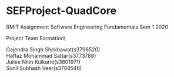 # SEFProject-QuadCore
RMIT Assignment Software Engineering Fundamentals Sem 1 2020

Project Team Formation\ 

Gajendra Singh Shekhawat(s3796520)\
Haffaz Mohammad Sattar(s3773788)\
Juilee Nitin Kulkarni(s3801971)\
Sunil Subhash Veer(s3788546)
